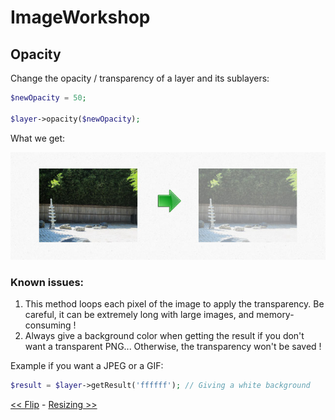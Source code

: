 # ImageWorkshop

## Opacity

Change the opacity / transparency of a layer and its sublayers:

```php
$newOpacity = 50;

$layer->opacity($newOpacity);
```

What we get:

![opacity result](img/xopacity-1.jpg)

### Known issues:

1. This method loops each pixel of the image to apply the transparency. Be careful, it can be extremely long with large images, and memory-consuming !
2. Always give a background color when getting the result if you don't want a transparent PNG... Otherwise, the transparency won't be saved !

Example if you want a JPEG or a GIF:

```php
$result = $layer->getResult('ffffff'); // Giving a white background
```

[<< Flip](flip.md) - [Resizing >>](resizing.md)
